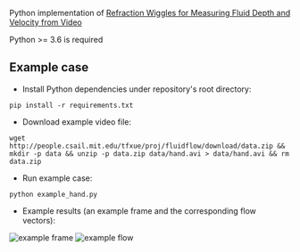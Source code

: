 Python implementation of [Refraction Wiggles for Measuring Fluid Depth and Velocity from Video
](http://people.csail.mit.edu/tfxue/proj/fluidflow/)

Python >= 3.6 is required

## Example case

* Install Python dependencies under repository's root directory:

```pip install -r requirements.txt```

* Download example video file:

```wget http://people.csail.mit.edu/tfxue/proj/fluidflow/download/data.zip && mkdir -p data && unzip -p data.zip data/hand.avi > data/hand.avi && rm data.zip```

* Run example case:

```python example_hand.py```

* Example results (an example frame and the corresponding flow vectors):

![example frame](images/hand.png)
![example flow](images/hand_flow.png)
